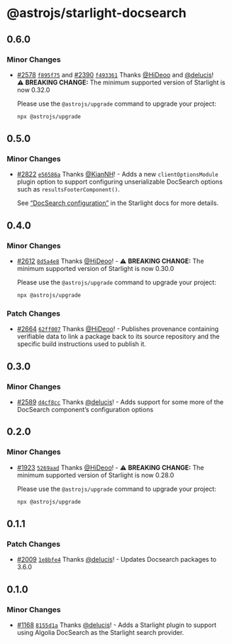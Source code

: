 # @astrojs/starlight-docsearch

## 0.6.0

### Minor Changes

- [#2578](https://github.com/withastro/starlight/pull/2578) [`f895f75`](https://github.com/withastro/starlight/commit/f895f75b17f36c826cc871ba1826e5ae1dff44ca) and [#2390](https://github.com/withastro/starlight/pull/2390) [`f493361`](https://github.com/withastro/starlight/commit/f493361d7b64a3279980e0f046c3a52196ab94e0) Thanks [@HiDeoo](https://github.com/HiDeoo) and [@delucis](https://github.com/delucis)!  
  ⚠️ **BREAKING CHANGE:** The minimum supported version of Starlight is now 0.32.0

  Please use the `@astrojs/upgrade` command to upgrade your project:

  ```sh
  npx @astrojs/upgrade
  ```

## 0.5.0

### Minor Changes

- [#2822](https://github.com/withastro/starlight/pull/2822) [`e56586a`](https://github.com/withastro/starlight/commit/e56586add37188b43f3f4c8c15883724fe8fdf87) Thanks [@KianNH](https://github.com/KianNH)! - Adds a new `clientOptionsModule` plugin option to support configuring unserializable DocSearch options such as `resultsFooterComponent()`.

  See [“DocSearch configuration”](https://starlight.astro.build/guides/site-search/#docsearch-configuration) in the Starlight docs for more details.

## 0.4.0

### Minor Changes

- [#2612](https://github.com/withastro/starlight/pull/2612) [`8d5a4e8`](https://github.com/withastro/starlight/commit/8d5a4e8000d9e3a4bb9ca8178767cf3d8bc48773) Thanks [@HiDeoo](https://github.com/HiDeoo)! - ⚠️ **BREAKING CHANGE:** The minimum supported version of Starlight is now 0.30.0

  Please use the `@astrojs/upgrade` command to upgrade your project:

  ```sh
  npx @astrojs/upgrade
  ```

### Patch Changes

- [#2664](https://github.com/withastro/starlight/pull/2664) [`62ff007`](https://github.com/withastro/starlight/commit/62ff0074d9a3f82e46f5c62db85c04d87ff5e931) Thanks [@HiDeoo](https://github.com/HiDeoo)! - Publishes provenance containing verifiable data to link a package back to its source repository and the specific build instructions used to publish it.

## 0.3.0

### Minor Changes

- [#2589](https://github.com/withastro/starlight/pull/2589) [`d4cf8cc`](https://github.com/withastro/starlight/commit/d4cf8cc5633dc87474f943657ec4846e821f7f5b) Thanks [@delucis](https://github.com/delucis)! - Adds support for some more of the DocSearch component’s configuration options

## 0.2.0

### Minor Changes

- [#1923](https://github.com/withastro/starlight/pull/1923) [`5269aad`](https://github.com/withastro/starlight/commit/5269aad928773ae08b35ba8e19c0f2832d0d2c89) Thanks [@HiDeoo](https://github.com/HiDeoo)! - ⚠️ **BREAKING CHANGE:** The minimum supported version of Starlight is now 0.28.0

  Please use the `@astrojs/upgrade` command to upgrade your project:

  ```sh
  npx @astrojs/upgrade
  ```

## 0.1.1

### Patch Changes

- [#2009](https://github.com/withastro/starlight/pull/2009) [`1e8bfe4`](https://github.com/withastro/starlight/commit/1e8bfe4b7bb8e958ce22e65c4719e7f281cd6e88) Thanks [@delucis](https://github.com/delucis)! - Updates Docsearch packages to 3.6.0

## 0.1.0

### Minor Changes

- [#1168](https://github.com/withastro/starlight/pull/1168) [`8155d1a`](https://github.com/withastro/starlight/commit/8155d1a27c5a783c0abdfb6ce1ec066c6926290d) Thanks [@delucis](https://github.com/delucis)! - Adds a Starlight plugin to support using Algolia DocSearch as the Starlight search provider.
